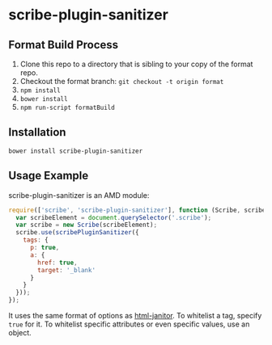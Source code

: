# scribe-plugin-sanitizer

## Format Build Process

1. Clone this repo to a directory that is sibling to your copy of the format repo.
2. Checkout the format branch: `git checkout -t origin format`
3. `npm install`
4. `bower install`
5. `npm run-script formatBuild`

## Installation

```
bower install scribe-plugin-sanitizer
```

## Usage Example

scribe-plugin-sanitizer is an AMD module:

```javascript
require(['scribe', 'scribe-plugin-sanitizer'], function (Scribe, scribePluginSanitizer) {
  var scribeElement = document.querySelector('.scribe');
  var scribe = new Scribe(scribeElement);
  scribe.use(scribePluginSanitizer({
    tags: {
      p: true,
      a: {
        href: true,
        target: '_blank'
      }
    }
  }));
});
```

It uses the same format of options as [html-janitor](https://github.com/guardian/html-janitor). To whitelist a tag, specify `true` for it. To whitelist specific attributes or even specific values, use an object.
